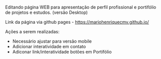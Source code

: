 Editando página WEB para apresentação de perfil profissional e portifólio de projetos e estudos. (versão Desktop)

Link da página via github pages - https://mariohenriquecmv.github.io/

Ações a serem realizadas: 

- Necessário ajustar para versão mobile
- Adicionar interatividade em contato
- Adiconar link/interatividade botões em Portifólio
